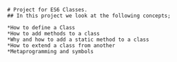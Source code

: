     # Project for ES6 Classes.
    ## In this project we look at the following concepts;

    *How to define a Class
    *How to add methods to a class
    *Why and how to add a static method to a class
    *How to extend a class from another
    *Metaprogramming and symbols

